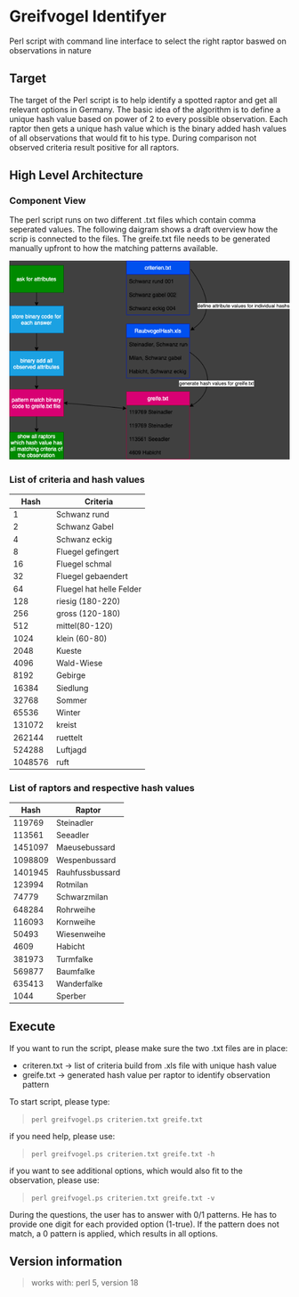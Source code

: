 # Greifvogel Identifyer

Perl script with command line interface to select the right raptor baswed on observations in nature

## Target

The target of the Perl script is to help identify a spotted raptor and get all relevant options in Germany. The basic idea of the algorithm is to define a unique hash value based on power of 2 to every possible  observation. Each raptor then gets a unique hash value which is the binary added hash values of all observations that would fit to his type. During comparison not observed criteria result positive for all raptors.

## High Level Architecture

### Component View

The perl script runs on two different .txt files which contain comma seperated values. The following daigram shows a draft overview how the scrip is connected to the files. The greife.txt file needs to be generated manually upfront to how the matching patterns available.

![Component View](./Greifvogel.png)

### List of criteria and hash values

| Hash | Criteria |
| --- | --- |
| 1 | Schwanz rund |
| 2 | Schwanz Gabel |
| 4 | Schwanz eckig |
| 8 | Fluegel gefingert |
| 16 | Fluegel schmal |
| 32 | Fluegel gebaendert |
| 64 | Fluegel hat helle Felder |
| 128 | riesig (180-220) |
| 256 | gross (120-180) |
| 512 | mittel(80-120) |
| 1024 | klein (60-80) |
| 2048 | Kueste |
| 4096 | Wald-Wiese |
| 8192 | Gebirge |
| 16384 | Siedlung |
| 32768 | Sommer |
| 65536 | Winter |
| 131072 | kreist |
| 262144 | ruettelt |
| 524288 | Luftjagd |
| 1048576 | ruft |

### List of raptors and respective hash values

| Hash | Raptor |
| --- | --- |
| 119769 | Steinadler |
| 113561 | Seeadler |
| 1451097 | Maeusebussard |
| 1098809 | Wespenbussard |
| 1401945 | Rauhfussbussard |
| 123994 | Rotmilan |
| 74779 | Schwarzmilan |
| 648284 | Rohrweihe |
| 116093 | Kornweihe |
| 50493 | Wiesenweihe |
| 4609 | Habicht |
| 381973 | Turmfalke |
| 569877 | Baumfalke |
| 635413 | Wanderfalke |
| 1044 | Sperber |

## Execute

If you want to run the script, please make sure the two .txt files are in place:

+ criteren.txt -> list of criteria build from .xls file with unique hash value
+ greife.txt -> generated hash value per raptor to identify observation pattern

To start script, please type:

> `perl greifvogel.ps criterien.txt greife.txt`

if you need help, please use:

> `perl greifvogel.ps criterien.txt greife.txt -h`

if you want to see additional options, which would also fit to the observation, please use:

> `perl greifvogel.ps criterien.txt greife.txt -v`

During the questions, the user has to answer with 0/1 patterns. He has to provide one digit for each provided option (1-true). If the pattern does not match, a 0 pattern is applied, which results in all options.

## Version information

> works with: perl 5, version 18
